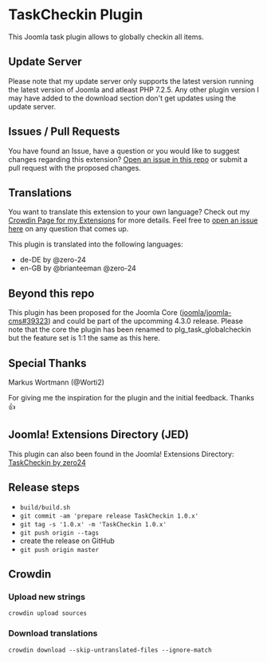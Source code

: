 # TaskCheckin Plugin

This Joomla task plugin allows to globally checkin all items.

## Update Server

Please note that my update server only supports the latest version running the latest version of Joomla and atleast PHP 7.2.5.
Any other plugin version I may have added to the download section don't get updates using the update server.

## Issues / Pull Requests

You have found an Issue, have a question or you would like to suggest changes regarding this extension?
[Open an issue in this repo](https://github.com/zero-24/plg_task_checkin/issues/new) or submit a pull request with the proposed changes.

## Translations

You want to translate this extension to your own language? Check out my [Crowdin Page for my Extensions](https://joomla.crowdin.com/zero-24) for more details. Feel free to [open an issue here](https://github.com/zero-24/plg_task_checkin/issues/new) on any question that comes up.

This plugin is translated into the following languages:
- de-DE by @zero-24
- en-GB by @brianteeman @zero-24

## Beyond this repo

This plugin has been proposed for the Joomla Core ([joomla/joomla-cms#39323](https://github.com/joomla/joomla-cms/pull/39323)) and could be part of the upcomming 4.3.0 release. Please note that the core the plugin has been renamed to plg_task_globalcheckin but the feature set is 1:1 the same as this here.

## Special Thanks

Markus Wortmann (@Worti2)

For giving me the inspiration for the plugin and the initial feedback. Thanks :+1:

## Joomla! Extensions Directory (JED)

This plugin can also been found in the Joomla! Extensions Directory: [TaskCheckin by zero24](https://extensions.joomla.org/extension/taskcheckin/)

## Release steps

- `build/build.sh`
- `git commit -am 'prepare release TaskCheckin 1.0.x'`
- `git tag -s '1.0.x' -m 'TaskCheckin 1.0.x'`
- `git push origin --tags`
- create the release on GitHub
- `git push origin master`

## Crowdin

### Upload new strings

`crowdin upload sources`

### Download translations

`crowdin download --skip-untranslated-files --ignore-match`
